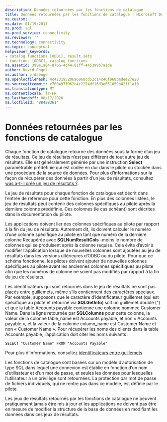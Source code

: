 ```yaml
---
description: Données retournées par les fonctions de catalogue
title: Données retournées par les fonctions de catalogue | Microsoft Docs
ms.custom: ''
ms.date: 01/19/2017
ms.prod: sql
ms.prod_service: connectivity
ms.reviewer: ''
ms.technology: connectivity
ms.topic: conceptual
helpviewer_keywords:
- catalog functions [ODBC], result sets
- functions [ODBC], catalog functions
ms.assetid: 399e1a64-8766-4c44-81ff-445399b7a1de
author: David-Engel
ms.author: v-daenge
ms.openlocfilehash: 4c42319520696060cd52c14c46f968badee27e20
ms.sourcegitcommit: e700497f962e4c2274df16d9e651059b42ff1a10
ms.translationtype: MT
ms.contentlocale: fr-FR
ms.lasthandoff: 08/17/2020
ms.locfileid: "88429361"
---
```

# <a name="data-returned-by-catalog-functions"></a>Données retournées par les fonctions de catalogue
Chaque fonction de catalogue retourne des données sous la forme d’un jeu de résultats. Ce jeu de résultats n’est pas différent de tout autre jeu de résultats. Elle est généralement générée par une instruction **Select** paramétrable prédéfinie qui est codée en dur dans le pilote ou stockée dans une procédure de la source de données. Pour plus d’informations sur la façon de récupérer des données à partir d’un jeu de résultats, consultez [was a-t-il créé un jeu de résultats ?](../../../odbc/reference/develop-app/was-a-result-set-created.md).  
  
 Le jeu de résultats pour chaque fonction de catalogue est décrit dans l’entrée de référence pour cette fonction. En plus des colonnes listées, le jeu de résultats peut contenir des colonnes spécifiques au pilote après la dernière colonne prédéfinie. Ces colonnes (le cas échéant) sont décrites dans la documentation du pilote.  
  
 Les applications doivent lier des colonnes spécifiques au pilote par rapport à la fin du jeu de résultats. Autrement dit, ils doivent calculer le numéro d’une colonne spécifique au pilote en tant que numéro de la dernière colonne Récupérée avec **SQLNumResultCols** -moins le nombre de colonnes qui se produisent après la colonne requise. Cela évite d’avoir à modifier l’application lorsque de nouvelles colonnes sont ajoutées au jeu de résultats dans les versions ultérieures d’ODBC ou du pilote. Pour que ce schéma fonctionne, les pilotes doivent ajouter de nouvelles colonnes spécifiques au pilote avant les anciennes colonnes spécifiques au pilote afin que les numéros de colonne ne soient pas modifiés par rapport à la fin du jeu de résultats.  
  
 Les identificateurs qui sont retournés dans le jeu de résultats ne sont pas placés entre guillemets, même s’ils contiennent des caractères spéciaux. Par exemple, supposons que le caractère d’identificateur guillemet (qui est spécifique au pilote et retourné via **SQLGetInfo**) soit un guillemet double (") et que la table Accounts payable contienne une colonne nommée Customer Name. Dans la ligne retournée par **SQLColumns** pour cette colonne, la valeur de la colonne table_name est Accounts payable, et non « Accounts payable », et la valeur de la colonne column_name est Customer Name et non « Customer Name ». Pour récupérer les noms des clients dans la table Accounts payable, l’application doit citer les noms suivants :  
  
```  
SELECT "Customer Name" FROM "Accounts Payable"  
```  
  
 Pour plus d’informations, consultez [identificateurs entre guillemets](../../../odbc/reference/develop-app/quoted-identifiers.md).  
  
 Les fonctions de catalogue sont basées sur un modèle d’autorisation de type SQL dans lequel une connexion est établie en fonction d’un nom d’utilisateur et d’un mot de passe, et seules les données pour lesquelles l’utilisateur a un privilège sont retournées. La protection par mot de passe de fichiers individuels, qui ne rentre pas dans ce modèle, est définie par le pilote.  
  
 Les jeux de résultats retournés par les fonctions de catalogue ne peuvent pratiquement jamais être mis à jour et les applications ne doivent pas être en mesure de modifier la structure de la base de données en modifiant les données dans ces jeux de résultats.

